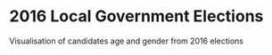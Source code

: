 2016 Local Government Elections
===============================

Visualisation of candidates age and gender from 2016 elections 

